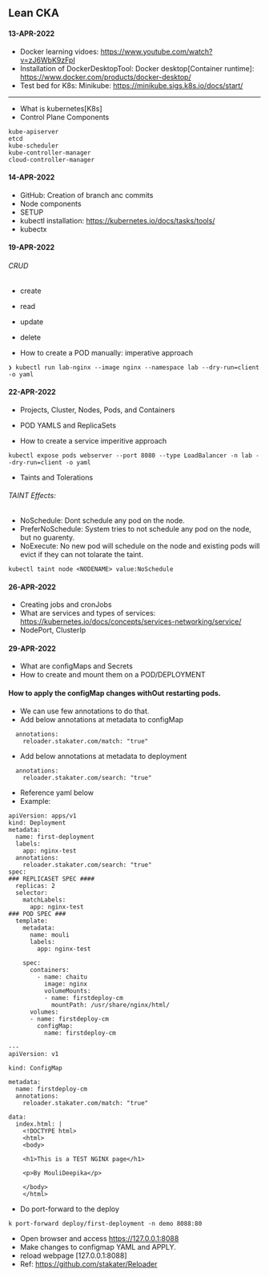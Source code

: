 ## Lean CKA

#### 13-APR-2022
- Docker learning vidoes: https://www.youtube.com/watch?v=zJ6WbK9zFpI
- Installation of DockerDesktopTool: Docker desktop[Container runtime]: https://www.docker.com/products/docker-desktop/
- Test bed for K8s: Minikube: https://minikube.sigs.k8s.io/docs/start/

---
- What is kubernetes[K8s]
- Control Plane Components
```
kube-apiserver
etcd
kube-scheduler
kube-controller-manager
cloud-controller-manager
```

#### 14-APR-2022
- GitHub: Creation of branch anc commits
- Node components
- SETUP
- kubectl installation: https://kubernetes.io/docs/tasks/tools/
- kubectx

#### 19-APR-2022
###### CRUD
- create
- read
- update
- delete

- How to create a POD manually: imperative approach
```
❯ kubectl run lab-nginx --image nginx --namespace lab --dry-run=client -o yaml
```

#### 22-APR-2022
- Projects, Cluster, Nodes, Pods, and Containers
- POD YAMLS and ReplicaSets

- How to create a service imperitive approach
```
kubectl expose pods webserver --port 8080 --type LoadBalancer -n lab --dry-run=client -o yaml
```
- Taints and Tolerations

###### TAINT Effects: 
- NoSchedule: Dont schedule any pod on the node.
- PreferNoSchedule: System tries to not schedule any pod on the node, but no guarenty.
- NoExecute: No new pod will schedule on the node and existing pods will evict if they can not tolarate the taint.

```
kubectl taint node <NODENAME> value:NoSchedule
```

#### 26-APR-2022
- Creating jobs and cronJobs
- What are services and types of services: https://kubernetes.io/docs/concepts/services-networking/service/
- NodePort, ClusterIp


#### 29-APR-2022
- What are configMaps and Secrets
- How to create and mount them on a POD/DEPLOYMENT


#### How to apply the configMap changes withOut restarting pods.
- We can use few annotations to do that.
- Add below annotations at metadata to configMap
```
  annotations:
    reloader.stakater.com/match: "true"
```
- Add below annotations at metadata to deployment
```
  annotations:
    reloader.stakater.com/search: "true"
```
- Reference yaml below
- Example:
```
apiVersion: apps/v1
kind: Deployment
metadata:
  name: first-deployment
  labels:
    app: nginx-test
  annotations:
    reloader.stakater.com/search: "true"
spec:
### REPLICASET SPEC ####
  replicas: 2
  selector:
    matchLabels:
      app: nginx-test
### POD SPEC ###
  template:
    metadata:
      name: mouli
      labels:
        app: nginx-test

    spec:
      containers:
        - name: chaitu
          image: nginx
          volumeMounts:
          - name: firstdeploy-cm
            mountPath: /usr/share/nginx/html/
      volumes:
      - name: firstdeploy-cm
        configMap:
          name: firstdeploy-cm

---
apiVersion: v1

kind: ConfigMap

metadata:
  name: firstdeploy-cm
  annotations:
    reloader.stakater.com/match: "true"

data:
  index.html: |
    <!DOCTYPE html>
    <html>
    <body>

    <h1>This is a TEST NGINX page</h1>

    <p>By MouliDeepika</p>

    </body>
    </html>

```
- Do port-forward to the deploy
```
k port-forward deploy/first-deployment -n demo 8088:80
```
- Open browser and access https://127.0.0.1:8088
- Make changes to configmap YAML and APPLY.
- reload webpage [127.0.0.1:8088]
- Ref: https://github.com/stakater/Reloader
